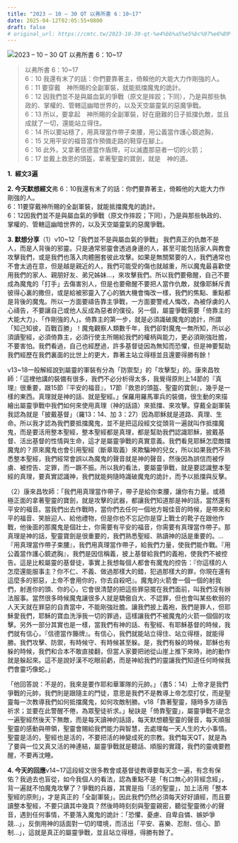 ```yaml
---
title: "2023 – 10 – 30 QT 以弗所書 6：10~17"
date: 2025-04-12T02:05:55+0800
draft: false
# original_url: https://cmtc.tw/2023-10-30-qt-%e4%bb%a5%e5%bc%97%e6%89%80%e6%9b%b8-6%ef%bc%9a1017
---
```


![2023 – 10 – 30 QT 以弗所書 6：10~17](/images/qt.jpg  "2023 – 10 – 30 QT 以弗所書 6：10~17")

> 以弗所書 6：10~17  
> 6：10 我還有末了的話：你們要靠著主，倚賴他的大能大力作剛強的人。  
> 6：11 要穿戴　神所賜的全副軍裝，就能抵擋魔鬼的詭計。  
> 6：12 因我們並不是與屬血氣的爭戰（原文是摔跤；下同），乃是與那些執政的、掌權的、管轄這幽暗世界的，以及天空屬靈氣的惡魔爭戰。  
> 6：13 所以，要拿起　神所賜的全副軍裝，好在磨難的日子抵擋仇敵，並且成就了一切，還能站立得住。  
> 6：14 所以要站穩了，用真理當作帶子束腰，用公義當作護心鏡遮胸，  
> 6：15 又用平安的福音當作預備走路的鞋穿在腳上。  
> 6：16 此外，又拿著信德當作盾牌，可以滅盡那惡者一切的火箭；  
> 6：17 並戴上救恩的頭盔，拿著聖靈的寶劍，就是　神的道。

**1.  經文3遍**

**2. 今天默想經文**弗 6：10我還有末了的話：你們要靠著主，倚賴他的大能大力作剛強的人。  
6：11要穿戴神所賜的全副軍裝，就能抵擋魔鬼的詭計。  
6：12因我們並不是與屬血氣的爭戰（原文作摔跤；下同），乃是與那些執政的、掌權的、管轄這幽暗世界的，以及天空屬靈氣的惡魔爭戰。

**3. 默想分享**（1）v10~12「我們並不是與屬血氣的爭戰」 我們真正的仇敵不是人，而是人背後的邪靈。只是通常邪靈會透過身邊的人，甚至可能包括家人與教會攻擊我們，或是我們也落入肉體圈套彼此攻擊。如果是無關緊要的人，我們通常也不會太過在意，但是越是親近的人，我們可能受的傷也就越重，所以魔鬼最喜歡使用我們的家人、親朋好友、弟兄姊妹…，來攻擊我們。所以我們要儆醒，自己不要成為魔鬼的「打手」去傷害別人，但是也要儆醒不要把人當作仇敵，就像耶穌斥責彼得心裏的撒但，或是給被邪靈入了心的猶大機會悔改一樣，我們的焦點、重點都是背後的魔鬼。所以一方面要禱告靠主爭戰，一方面要警戒人悔改，為被俘虜的人心禱告，不要讓自己或他人反成為惡者的僕役。另一個，屬靈爭戰需要「倚靠主的大能大力」、「作剛強的人」。倚靠主的第一步，就是必須識破魔鬼的詭計，所謂「知己知彼，百戰百勝」！魔鬼觀察人類數千年，我們卻對魔鬼一無所知，所以必須讀聖經，必須倚靠主，必須行使主所賜給我們的權柄與能力，更必須剛強壯膽，不要害怕。我們看過，自己也經歷過，許多基督徒因為無知而恐懼，但是神要幫助我們經歷在我們裏面的比世上的更大，靠著主站立得穩並且還要得勝有餘！

v13~18一般解經說到屬靈的軍裝有分為「防禦型」的「攻擊型」的。康來昌牧師：「這裡他講的裝備有很多，我們不必分析得太多，我覺得原則上14節的『真理』很重要，跟15節『平安的福音』，17節『救恩的頭盔、聖靈的寶劍』，幾乎是一樣的東西。真理就是神的話、就是聖經。」保羅用羅馬軍兵的裝備，很生動的來描繪出屬靈爭戰中我們如何來使用真理（神的話語）來抵擋、來攻擊。穿戴全副軍裝我認為就是「披戴基督」（羅13：14、加 3：27）因為耶穌就是道路、真理、生命。所以我才認為我們要抵擋魔鬼，並不是把這段經文從頭背一遍就叫作抵擋魔鬼，而是要活用整本聖經，整本聖經都是真理，都是幫助我們認識耶穌，披戴基督、活出基督的性情與生命，這才是屬靈爭戰的真實意義。我們看見耶穌怎麼敵擋魔鬼的？原來魔鬼也會引用聖經（斷章取義）來欺騙神的兒女，所以如果我們不熟悉整本聖經，我們經常會誤以為魔鬼的聲音就是神的聲音，然後因為誤信而被俘虜、被控告、定罪，而一蹶不振。所以我的看法，要屬靈爭戰，就是要認識整本聖經的真理，要真實認識神，我們就能夠隨時識破魔鬼的詭計，而予以抵擋與反擊。

（2）康來昌牧師：「我們用真理當作帶子，帶子是給你束腰，讓你有力量。或積極正面的拿著聖靈的寶劍，就是攻擊的武器，都讓我們知道那是神的話，當然還有平安的福音。當我們出去作戰時，當你們去任何一個地方報佳音的時候，是帶來和平的福音、笑臉迎人、給他禮物，但是你也不忘記你是穿上戰士的靴子在跟他作戰，他後面的那魔鬼是個壯士，你需要有平安的福音，你需要有真理當作帶子。那真理是神的話，聖靈寶劍是很重要的，我們熟悉聖經、熟讀神的話是重要的。…『用真理當作帶子束腰』，我們用真理當作帶子，給我們力量，使我們能作戰。『用公義當作護心鏡遮胸』，我們是因信稱義，披上基督給我們的義袍，使我們不被控告。這是比較屬靈的基督徒，事實上我想每個人都會有魔鬼的控告：『你這樣的人怎麼還能服事主？你不仁、不義、做過那樣大的錯，犯過那樣大的罪，你現在還有這麼多的邪惡，上帝不會用你的，你去自殺吧』。魔鬼的火箭會一個一個的射我們，射進你的頭、你的心，它會很清楚的把這些罪惡擺在我們面前，叫我們沒有辦法服事。當然很多時候魔鬼讓很多人就是驕傲自大、不認罪，但也會叫某些軟弱的人天天就在罪惡的自責當中，不能剛強壯膽。讓我們披上義袍，我們是罪人，但耶穌愛我們，耶穌的寶血洗淨我一切的罪過，這樣讓我們不被魔鬼的火箭一個個的攻擊。另外一部分其實也是一樣，當我們有神的話、有聖經、有耶穌基督的時候，我們就有信心，『信德當作籐牌』。有信心，我們就能站立得住、站立得穩，就能得勝。我們攻擊、防禦，有時候守、有時候甚至躲。是，我們有躲的時候，耶穌也有躲的時候，我們和合本不敢直接翻，但當人家要把祂從山崖上推下來時，祂的動作就是躲起來。這不是說好漢不吃眼前虧，而是神給我們的靈讓我們知道任何時候我們會靈巧像蛇。」

「他回答說：不是的，我來是要作耶和華軍隊的元帥。」（書5：14）上帝才是我們爭戰的元帥，我們則是跟隨主的門徒，意思是我們不是教導上帝怎麼打仗，而是聖靈每一次教導我們如何抵擋魔鬼，如何攻敵制勝。v18「靠著聖靈，隨時多方禱告祈求；並要在此警醒不倦，為眾聖徒祈求。」秘訣是「倚靠聖靈」，屬靈爭戰不是念一遍聖經然後天下無敵，而是每天讀神的話語，每天默想聽聖靈的聲音，每天順服聖靈的感動與帶領，聖靈會賜給我們能力與智慧，去處理每一天人生的大小事情。聖靈是活的，聖經也是活的，不要把活的神變成死的宗教。我們每天QT，就是為了要與一位又真又活的神連結，屬靈爭戰就是聽話、順服的實踐，我們的靈魂要甦醒，不要再沈睡。

**4. 今天的回應**v14~17這段經文很多教會或基督徒教導要每天念一遍，有念有保佑？我過去也盲從，如今我個人的看法，認為重點不是「有口無心的背經念經」，背一遍就不怕魔鬼攻擊了？爭戰的兵器，其實是指「活的聖靈」，加上活用「整本聖經的原則」，才是真正的「全副軍裝」。因此我們仍然必須每天好好讀經，而且要讀整本聖經，不要只讀其中幾頁？然後時時刻刻與聖靈親密，聽從聖靈微小的聲音，遇到任何事情，不要落入魔鬼的詭計：「恐懼、憂慮、自卑自憐、嫉妒爭競…」，反倒用神的話面對一切的環境，而活出「平安、喜樂、忍耐、信心、節制…」，這就是真正的屬靈爭戰，並且站立得穩，得勝有餘了。
